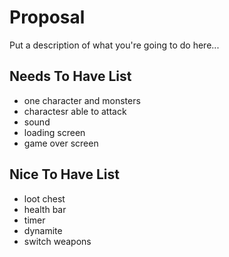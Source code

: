 # Proposal 

Put a description of what you're going to do here...

## Needs To Have List
- one character and monsters
- charactesr able to attack
- sound
- loading screen
- game over screen

## Nice To Have List
- loot chest
- health bar
- timer
- dynamite
- switch weapons
